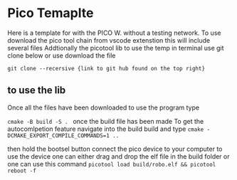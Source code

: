 # Pico Temaplte

Here is a template for with the PICO W. without a testing network.
To use download the pico tool chain from vscode extenstion this will include several files
Addtionally the picotool lib
to use the temp
in terminal use git clone below or use download the file

``` git clone --recersive {link to git hub found on the top right} ```

## to use the lib

Once all the files have been downloaded to use the program type

```cmake -B build -S . ```
once the build file has been made
To get the autocomlpetion feature navigate into the build build and type
```cmake -DCMAKE_EXPORT_COMPILE_COMMANDS=1 ..```

then hold the bootsel button connect the pico device to your computer
to use the device one can either drag and drop the elf file in the build folder
or one can use this command
```picotool load build/robo.elf && picotool reboot -f```

